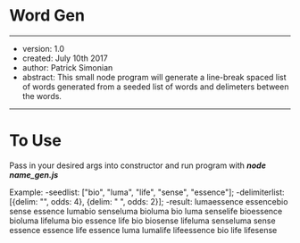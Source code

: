Word Gen
========
---
* version: 1.0
* created: July 10th 2017
* author: Patrick Simonian
* abstract: This small node program will generate a line-break spaced list of words generated from a seeded list of words and delimeters between the words. 

---
To Use
======
Pass in your desired args into constructor and run program
with ***node name_gen.js***

Example:
 -seedlist: ["bio", "luma", "life", "sense", "essence"];
 -delimiterlist: [{delim: "", odds: 4}, {delim: " ", odds: 2}];
 -result: 
lumaessence 
essencebio
sense essence 
lumabio
senseluma
bioluma
bio luma
senselife 
bioessence
bioluma
lifeluma 
bio essence
life bio
biosense 
lifeluma
senseluma 
sense essence
essence life
essence luma
lumalife
lifeessence
bio life
lifesense



